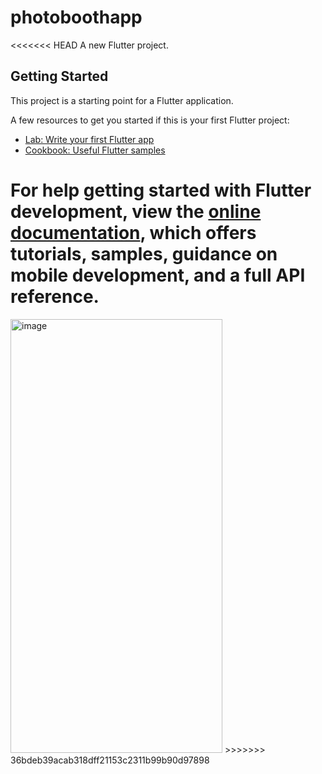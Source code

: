 # photoboothapp

<<<<<<< HEAD
A new Flutter project.

## Getting Started

This project is a starting point for a Flutter application.

A few resources to get you started if this is your first Flutter project:

- [Lab: Write your first Flutter app](https://docs.flutter.dev/get-started/codelab)
- [Cookbook: Useful Flutter samples](https://docs.flutter.dev/cookbook)

For help getting started with Flutter development, view the
[online documentation](https://docs.flutter.dev/), which offers tutorials,
samples, guidance on mobile development, and a full API reference.
=======


<img width="339" height="694" alt="image" src="https://github.com/user-attachments/assets/045ddb8d-051e-439f-9d8a-e638cef6ee22" />
>>>>>>> 36bdeb39acab318dff21153c2311b99b90d97898
